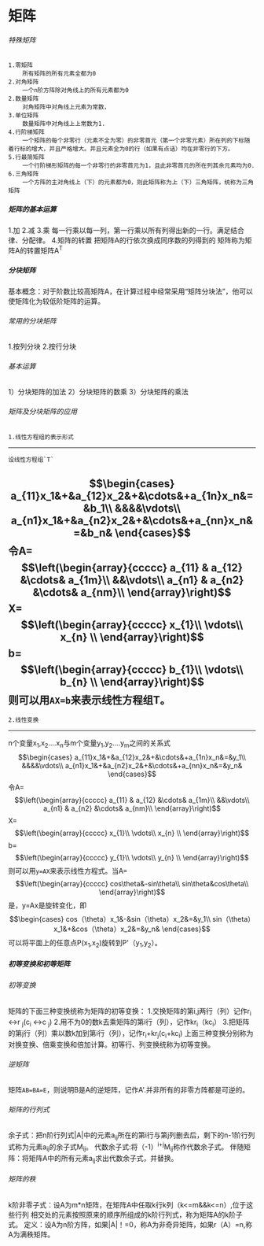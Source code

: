 # 矩阵

###### 特殊矩阵
	1.零矩阵
		所有矩阵的所有元素全都为0
	2.对角矩阵
		一个n阶方阵除对角线上的所有元素都为0
	2.数量矩阵
		对角矩阵中对角线上元素为常数，
	3.单位矩阵
		数量矩阵中对角线上上常数为1.
	4.行阶梯矩阵
		一个矩阵的每个非零行（元素不全为零）的非零首元（第一个非零元素）所在列的下标随着行标的增大，并且严格增大。并且元素全为0的行（如果有点话）均在非零行的下方。
	5.行最简矩阵
		一个行阶梯形矩阵的每一个非零行的非零首元为1，且此非零首元的所在列其余元素均为0.
	6.三角矩阵
		一个方阵的主对角线上（下）的元素都为0，则此矩阵称为上（下）三角矩阵，统称为三角矩阵
##### 矩阵的基本运算
1.加
2.减
3.乘
	每一行乘以每一列，第一行乘以所有列得出新的一行。满足结合律、分配律。
4.矩阵的转置
	把矩阵A的行依次换成同序数的列得到的 矩阵称为矩阵A的转置矩阵A<sup>T</sup>
##### 分块矩阵
基本概念：对于阶数比较高矩阵A，在计算过程中经常采用“矩阵分块法”，他可以使矩阵化为较低阶矩阵的运算。
###### 常用的分块矩阵
1.按列分块
2.按行分块
###### 基本运算
1）分块矩阵的加法
2）分块矩阵的数乘
3）分块矩阵的乘法
###### 矩阵及分块矩阵的应用
	1.线性方程组的表示形式
-----
	设线性方程组`T`
$$\begin{cases}
a_{11}x_1&+&a_{12}x_2&+&\cdots&+a_{1n}x_n&=&b_1\\
&&&&\vdots\\
a_{n1}x_1&+&a_{n2}x_2&+&\cdots&+a_{nn}x_n&=&b_n&
\end{cases}$$
	令A=
$$\left(\begin{array}{ccccc}
a_{11} & a_{12} &\cdots& a_{1m}\\
&&\vdots\\
a_{n1} & a_{n2} &\cdots& a_{nm}\\
\end{array}\right)$$
	X=
$$\left(\begin{array}{ccccc}
x_{1}\\
\vdots\\
x_{n} \\
\end{array}\right)$$
	b=
$$\left(\begin{array}{ccccc}
b_{1}\\
\vdots\\
b_{n} \\
\end{array}\right)$$
	则可以用`AX=b`来表示线性方程组T。
----------
	2.线性变换
-----------
n个变量x<sub>1</sub>,x<sub>2</sub>....x<sub>n</sub>与m个变量y<sub>1</sub>,y<sub>2</sub>....y<sub>m</sub>之间的关系式
$$\begin{cases}
a_{11}x_1&+&a_{12}x_2&+&\cdots&+a_{1n}x_n&=&y_1\\
&&&&\vdots\\
a_{n1}x_1&+&a_{n2}x_2&+&\cdots&+a_{nn}x_n&=&y_n&
\end{cases}$$
	令A=
$$\left(\begin{array}{ccccc}
a_{11} & a_{12} &\cdots& a_{1m}\\
&&\vdots\\
a_{n1} & a_{n2} &\cdots& a_{nm}\\
\end{array}\right)$$
	X=
$$\left(\begin{array}{ccccc}
x_{1}\\
\vdots\\
x_{n} \\
\end{array}\right)$$
	b=
$$\left(\begin{array}{ccccc}
y_{1}\\
\vdots\\
y_{n} \\
\end{array}\right)$$
	则可以用`y=AX`来表示线性方程式。当A=
$$\left(\begin{array}{ccccc}
cos\theta&-sin\theta\\
sin\theta&cos\theta\\
\end{array}\right)$$
	是，y=Ax是旋转变化，即
$$\begin{cases}
cos（\theta）x_1&-&sin（\theta）x_2&=&y_1\\
sin（\theta）x_1&+&cos（\theta）x_2&=&y_n&
\end{cases}$$
可以将平面上的任意点P(x<sub>1</sub>,x<sub>2</sub>)旋转到P'（y<sub>1</sub>,y<sub>2</sub>）。
##### 初等变换和初等矩阵
###### 初等变换
矩阵的下面三种变换统称为矩阵的初等变换：
	1.交换矩阵的第i,j两行（列）记作r<sub>i</sub> <->r <sub>j</sub>(c<sub>i</sub> <->c <sub>j</sub>)
	2.用不为0的数k去乘矩阵的第i行（列），记作kr<sub>i</sub>（kc<sub>i</sub>）
	3.把矩阵的第j行（列）乘以数k加到第i行（列），记作r<sub>i</sub>+kr<sub>j</sub>(c<sub>i</sub>+kc<sub>i</sub>)
	上面三种变换分别称为对换变换、倍乘变换和倍加计算。初等行、列变换统称为初等变换。
###### 逆矩阵
矩阵`AB=BA=E`，则说明B是A的逆矩阵，记作A'.并非所有的非零方阵都是可逆的。
###### 矩阵的行列式
余子式：把n阶行列式|A|中的元素a<sub>ij</sub>所在的第i行与第j列删去后，剩下的n-1阶行列式称为元素a<sub>ij</sub>的余子式M<sub>ij</sub>。
代数余子式:将（-1）<sup>i+j</sup>M<sub>ij</sub>称作代数余子式。
伴随矩阵：将矩阵A中的所有元素a<sub>ij</sub>求出代数余子式，并替换。
###### 矩阵的秩
k阶非零子式：设A为m*n矩阵，在矩阵A中任取k行k列（k<=m&&k<=n）,位于这些行列 相交处的元素按照原来的顺序所组成的k阶行列式，称为矩阵A的k阶子式。
定义：设A为n阶方阵，如果|A|！=0，称A为非奇异矩阵，如果r（A）=n,称A为满秩矩阵。
